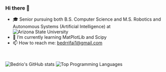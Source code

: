 ### Hi there 👋
- 🎓 Senior pursuing both B.S. Computer Science and M.S. Robotics and Autonomous Systems (Artificial Intelligence) at ![Arizona State University](https://www.asu.edu/) 
- 🌱 I’m currently learning MatPlotLib and Scipy
- 📫 How to reach me: bedrrifai1@gmail.com

<br>


![Bedrio's GitHub stats](https://github-readme-stats.vercel.app/api?username=bedrio&theme=vue-dark&show_icons=true&count_private=true&include_all_commits=true)
![Top Programming Languages](https://github-readme-stats.vercel.app/api/top-langs/?username=bedrio&layout=compact&theme=vue-dark)
